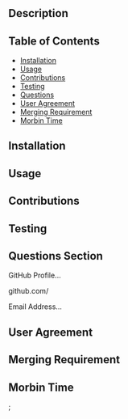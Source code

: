 # 
    
## Description


## Table of Contents
- [Installation](#installation)
- [Usage](#usage)
- [Contributions](#contributions)
- [Testing](#testing)
- [Questions](#questions)
- [User Agreement](#user-agreement)
- [Merging Requirement](#merging-requirement)
- [Morbin Time](#morbin-time)


## Installation


## Usage


## Contributions


## Testing


## Questions Section
GitHub Profile... 

github.com/

Email Address... 



## User Agreement
## Merging Requirement
## Morbin Time
;



